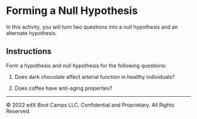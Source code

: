 # Forming a Null Hypothesis

In this activity, you will turn two questions into a null hypothesis and an alternate hypothesis.

## Instructions

Form a hypothesis and null hypothesis for the following questions:

1. Does dark chocolate affect arterial function in healthy individuals?

2. Does coffee have anti-aging properties?

- - -

© 2022 edX Boot Camps LLC. Confidential and Proprietary. All Rights Reserved.
